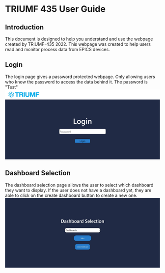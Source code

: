 # TRIUMF 435 User Guide

## Introduction
This document is designed to help you understand and use the webpage created by TRIUMF-435 2022. This webpage was created to help users read and monitor process data from EPICS devices. 

## Login 
The login page gives a password protected webpage. Only allowing users who know the password to access the data behind it. The password is "Test"
<img src="/user-guide-images/home-page.jpg"/>
## Dashboard Selection
The dashboard selection page allows the user to select which dashboard they want to display. If the user does not have a dashboard yet, they are able to click on the create dashboard button to create a new one.
<img src="/user-guide-images/dashboard-select.jpg"/>

